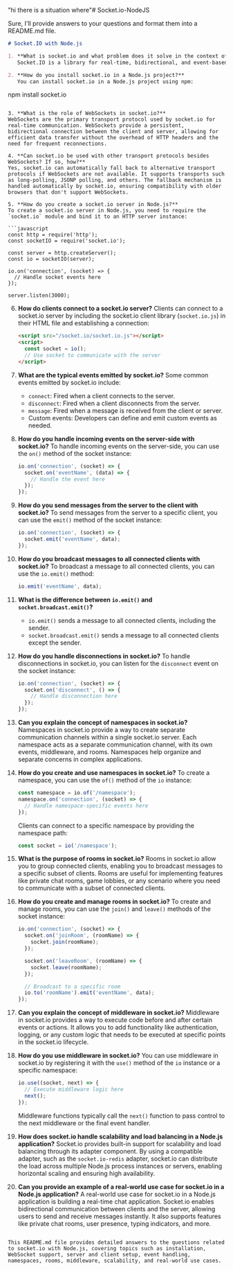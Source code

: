 "hi there is a situation where"# Socket.io-NodeJS


Sure, I'll provide answers to your questions and format them into a README.md file.

```markdown
# Socket.IO with Node.js

1. **What is socket.io and what problem does it solve in the context of Node.js?**
   Socket.IO is a library for real-time, bidirectional, and event-based communication between a client and a server. It enables real-time updates, instant messaging, and collaborative applications in Node.js applications. Socket.IO solves the problem of building real-time web applications with WebSockets, providing a seamless fallback to alternative transports for older browsers that don't support WebSockets.

2. **How do you install socket.io in a Node.js project?**
   You can install socket.io in a Node.js project using npm:
   ```
   npm install socket.io
   ```

3. **What is the role of WebSockets in socket.io?**
   WebSockets are the primary transport protocol used by socket.io for real-time communication. WebSockets provide a persistent, bidirectional connection between the client and server, allowing for efficient data transfer without the overhead of HTTP headers and the need for frequent reconnections.

4. **Can socket.io be used with other transport protocols besides WebSockets? If so, how?**
   Yes, socket.io can automatically fall back to alternative transport protocols if WebSockets are not available. It supports transports such as long-polling, JSONP polling, and others. The fallback mechanism is handled automatically by socket.io, ensuring compatibility with older browsers that don't support WebSockets.

5. **How do you create a socket.io server in Node.js?**
   To create a socket.io server in Node.js, you need to require the `socket.io` module and bind it to an HTTP server instance:

   ```javascript
   const http = require('http');
   const socketIO = require('socket.io');

   const server = http.createServer();
   const io = socketIO(server);

   io.on('connection', (socket) => {
     // Handle socket events here
   });

   server.listen(3000);
   ```

6. **How do clients connect to a socket.io server?**
   Clients can connect to a socket.io server by including the socket.io client library (`socket.io.js`) in their HTML file and establishing a connection:

   ```html
   <script src="/socket.io/socket.io.js"></script>
   <script>
     const socket = io();
     // Use socket to communicate with the server
   </script>
   ```

7. **What are the typical events emitted by socket.io?**
   Some common events emitted by socket.io include:
   - `connect`: Fired when a client connects to the server.
   - `disconnect`: Fired when a client disconnects from the server.
   - `message`: Fired when a message is received from the client or server.
   - Custom events: Developers can define and emit custom events as needed.

8. **How do you handle incoming events on the server-side with socket.io?**
   To handle incoming events on the server-side, you can use the `on()` method of the socket instance:

   ```javascript
   io.on('connection', (socket) => {
     socket.on('eventName', (data) => {
       // Handle the event here
     });
   });
   ```

9. **How do you send messages from the server to the client with socket.io?**
   To send messages from the server to a specific client, you can use the `emit()` method of the socket instance:

   ```javascript
   io.on('connection', (socket) => {
     socket.emit('eventName', data);
   });
   ```

10. **How do you broadcast messages to all connected clients with socket.io?**
    To broadcast a message to all connected clients, you can use the `io.emit()` method:

    ```javascript
    io.emit('eventName', data);
    ```

11. **What is the difference between `io.emit()` and `socket.broadcast.emit()`?**
    - `io.emit()` sends a message to all connected clients, including the sender.
    - `socket.broadcast.emit()` sends a message to all connected clients except the sender.

12. **How do you handle disconnections in socket.io?**
    To handle disconnections in socket.io, you can listen for the `disconnect` event on the socket instance:

    ```javascript
    io.on('connection', (socket) => {
      socket.on('disconnect', () => {
        // Handle disconnection here
      });
    });
    ```

13. **Can you explain the concept of namespaces in socket.io?**
    Namespaces in socket.io provide a way to create separate communication channels within a single socket.io server. Each namespace acts as a separate communication channel, with its own events, middleware, and rooms. Namespaces help organize and separate concerns in complex applications.

14. **How do you create and use namespaces in socket.io?**
    To create a namespace, you can use the `of()` method of the `io` instance:

    ```javascript
    const namespace = io.of('/namespace');
    namespace.on('connection', (socket) => {
      // Handle namespace-specific events here
    });
    ```

    Clients can connect to a specific namespace by providing the namespace path:

    ```javascript
    const socket = io('/namespace');
    ```

15. **What is the purpose of rooms in socket.io?**
    Rooms in socket.io allow you to group connected clients, enabling you to broadcast messages to a specific subset of clients. Rooms are useful for implementing features like private chat rooms, game lobbies, or any scenario where you need to communicate with a subset of connected clients.

16. **How do you create and manage rooms in socket.io?**
    To create and manage rooms, you can use the `join()` and `leave()` methods of the socket instance:

    ```javascript
    io.on('connection', (socket) => {
      socket.on('joinRoom', (roomName) => {
        socket.join(roomName);
      });

      socket.on('leaveRoom', (roomName) => {
        socket.leave(roomName);
      });

      // Broadcast to a specific room
      io.to('roomName').emit('eventName', data);
    });
    ```

17. **Can you explain the concept of middleware in socket.io?**
    Middleware in socket.io provides a way to execute code before and after certain events or actions. It allows you to add functionality like authentication, logging, or any custom logic that needs to be executed at specific points in the socket.io lifecycle.

18. **How do you use middleware in socket.io?**
    You can use middleware in socket.io by registering it with the `use()` method of the `io` instance or a specific namespace:

    ```javascript
    io.use((socket, next) => {
      // Execute middleware logic here
      next();
    });
    ```

    Middleware functions typically call the `next()` function to pass control to the next middleware or the final event handler.

19. **How does socket.io handle scalability and load balancing in a Node.js application?**
    Socket.io provides built-in support for scalability and load balancing through its adapter component. By using a compatible adapter, such as the `socket.io-redis` adapter, socket.io can distribute the load across multiple Node.js process instances or servers, enabling horizontal scaling and ensuring high availability.

20. **Can you provide an example of a real-world use case for socket.io in a Node.js application?**
    A real-world use case for socket.io in a Node.js application is building a real-time chat application. Socket.io enables bidirectional communication between clients and the server, allowing users to send and receive messages instantly. It also supports features like private chat rooms, user presence, typing indicators, and more.
```

This README.md file provides detailed answers to the questions related to socket.io with Node.js, covering topics such as installation, WebSocket support, server and client setup, event handling, namespaces, rooms, middleware, scalability, and real-world use cases.
